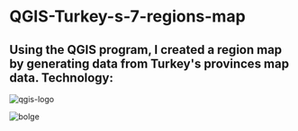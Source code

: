 # QGIS-Turkey-s-7-regions-map
Using the QGIS program, I created a region map by generating data from Turkey's provinces map data.
Technology:
-
![qgis-logo](https://github.com/sudeguluzum/QGIS-Turkey-s-7-regions-map/assets/128133604/2c399f93-cbdb-4281-a08f-35156fdc3d2d)

![bolge](https://github.com/sudeguluzum/QGIS-Turkey-s-7-regions-map/assets/128133604/e1d47e2f-eb0a-4fbd-b064-2bf75c7587dd)

